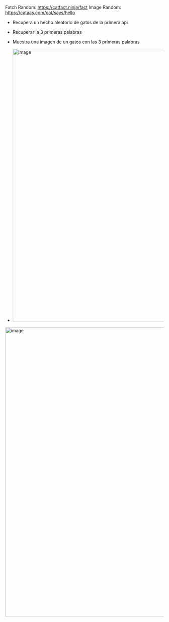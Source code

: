 Fatch Random: https://catfact.ninja/fact
Image Random: https://cataas.com/cat/says/hello

- Recupera un hecho aleatorio de gatos de la primera api
- Recuperar la 3 primeras palabras
- Muestra una imagen de un gatos con las 3 primeras palabras

- <img width="1525" height="868" alt="image" src="https://github.com/user-attachments/assets/b5e9152f-44bb-4c2f-b0c1-cc1009f4e74f" />
<img width="1797" height="920" alt="image" src="https://github.com/user-attachments/assets/599dd1a9-9af4-450e-be21-a5def427f342" />

